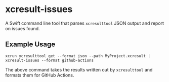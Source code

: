 # xcresult-issues

A Swift command line tool that parses `xcresulttool` JSON output and report on issues found.

## Example Usage

```
xcrun xcresulttool get --format json --path MyProject.xcresult | xcresult-issues --format github-actions
```

The above command takes the results written out by `xcresulttool` and formats them for GitHub Actions.
